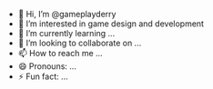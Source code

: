 - 👋 Hi, I’m @gameplayderry
- 👀 I’m interested in game design and development
- 🌱 I’m currently learning ...
- 💞️ I’m looking to collaborate on ...
- 📫 How to reach me ...
- 😄 Pronouns: ...
- ⚡ Fun fact: ...

<!---
gameplayderry/gameplayderry is a ✨ special ✨ repository because its `README.md` (this file) appears on your GitHub profile.
You can click the Preview link to take a look at your changes.
--->
